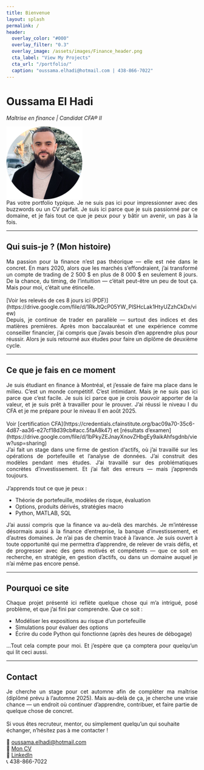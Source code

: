 ```yaml
---
title: Bienvenue
layout: splash
permalink: /
header:
  overlay_color: "#000"
  overlay_filter: "0.3"
  overlay_image: /assets/images/Finance_header.png
  cta_label: "View My Projects"
  cta_url: "/portfolio/"
  caption: "oussama.elhadi@hotmail.com | 438-866-7022"
---
```


# Oussama El Hadi  
*Maîtrise en finance | Candidat CFA® II* 

<img src="/assets/images/profile_pic.png" alt="Profile picture" style="max-width: 200px; height: auto; display: block; margin: 2;">
<div style="text-align: justify;">
Pas votre portfolio typique. Je ne suis pas ici pour impressionner avec des buzzwords ou un CV parfait. Je suis ici parce que je suis passionné par ce domaine, et je fais tout ce que je peux pour y bâtir un avenir, un pas à la fois.
</div>

---

## Qui suis-je ? (Mon histoire)

<div style="text-align: justify;">
Ma passion pour la finance n’est pas théorique — elle est née dans le concret. En mars 2020, alors que les marchés s’effondraient, j’ai transformé un compte de trading de 2 500 $ en plus de 8 000 $ en seulement 8 jours. De la chance, du timing, de l’intuition — c’était peut-être un peu de tout ça. Mais pour moi, c’était une étincelle.</div>
<br>
[Voir les relevés de ces 8 jours ici (PDF)](https://drive.google.com/file/d/1RkJtQcP05YW_PlSHcLak1HtyUZzhCkDx/view)<br>
<div style="text-align: justify;">
Depuis, je continue de trader en parallèle — surtout des indices et des matières premières. Après mon baccalauréat et une expérience comme conseiller financier, j’ai compris que j’avais besoin d’en apprendre plus pour réussir. Alors je suis retourné aux études pour faire un diplôme de deuxième cycle.</div>

---

## Ce que je fais en ce moment

<div style="text-align: justify;">
Je suis étudiant en finance à Montréal, et j’essaie de faire ma place dans le milieu. C’est un monde compétitif. C’est intimidant. Mais je ne suis pas ici parce que c’est facile. Je suis ici parce que je crois pouvoir apporter de la valeur, et je suis prêt à travailler pour le prouver. J’ai réussi le niveau I du CFA et je me prépare pour le niveau II en août 2025.</div>
<br>Voir [certification CFA](https://credentials.cfainstitute.org/bac09a70-35c6-4d87-aa36-e27cf18d39cb#acc.5faA8k47) et [résultats d’examen](https://drive.google.com/file/d/1bPkyZEJnayXnovZHbgEy9aikAhfsgdnb/view?usp=sharing) <br>
<div style="text-align: justify;">
J’ai fait un stage dans une firme de gestion d’actifs, où j’ai travaillé sur les opérations de portefeuille et l’analyse de données. J’ai construit des modèles pendant mes études. J’ai travaillé sur des problématiques concrètes d’investissement. Et j’ai fait des erreurs — mais j’apprends toujours.</div>
<br>
J’apprends tout ce que je peux :

- Théorie de portefeuille, modèles de risque, évaluation
- Options, produits dérivés, stratégies macro
- Python, MATLAB, SQL

<div style="text-align: justify;">
J’ai aussi compris que la finance va au-delà des marchés. Je m’intéresse désormais aussi à la finance d’entreprise, la banque d’investissement, et d’autres domaines. Je n’ai pas de chemin tracé à l’avance. Je suis ouvert à toute opportunité qui me permettra d’apprendre, de relever de vrais défis, et de progresser avec des gens motivés et compétents — que ce soit en recherche, en stratégie, en gestion d’actifs, ou dans un domaine auquel je n’ai même pas encore pensé.</div>

---

## Pourquoi ce site

<div style="text-align: justify;">
Chaque projet présenté ici reflète quelque chose qui m’a intrigué, posé problème, et que j’ai fini par comprendre. Que ce soit : </div>

- Modéliser les expositions au risque d’un portefeuille
- Simulations pour évaluer des options  
- Écrire du code Python qui fonctionne (après des heures de débogage)

<div style="text-align: justify;">
…Tout cela compte pour moi. Et j’espère que ça comptera pour quelqu’un qui lit ceci aussi. 
</div>

---

## Contact

<div style="text-align: justify;">
Je cherche un stage pour cet automne afin de compléter ma maîtrise (diplômé prévu à l’automne 2025). Mais au-delà de ça, je cherche une vraie chance — un endroit où continuer d’apprendre, contribuer, et faire partie de quelque chose de concret.</div>
<br>
Si vous êtes recruteur, mentor, ou simplement quelqu’un qui souhaite échanger, n’hésitez pas à me contacter !

📩 [oussama.elhadi@hotmail.com](mailto:oussama.elhadi@hotmail.com)  
📄 [Mon CV](https://drive.google.com/file/d/1MxGBytOvRoBRA0TaaAuHxQpdFRURSs9h/view?usp=sharing)  
🔗 [LinkedIn](https://www.linkedin.com/in/oussama-e-75665b229/)  
📞 438-866-7022
